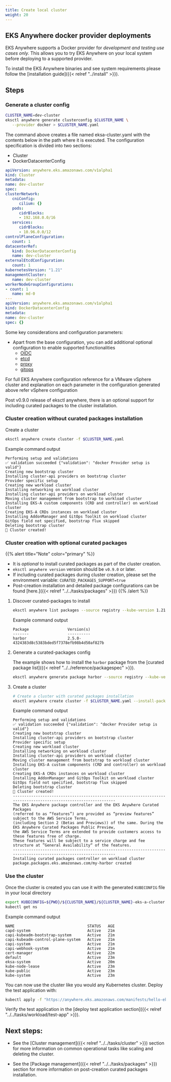 ```yaml
---
title: Create local cluster
weight: 20
---
```


## EKS Anywhere docker provider deployments

EKS Anywhere supports a Docker provider for *development and testing use cases only.* 
This allows you to try EKS Anywhere on your local system before deploying to a supported provider.

To install the EKS Anywhere binaries and see system requirements please follow the [installation guide]({{< relref "../install" >}}).

## Steps

<!-- this content needs to be indented so the numbers are automatically incremented -->
### Generate a cluster config
   ```bash
   CLUSTER_NAME=dev-cluster
   eksctl anywhere generate clusterconfig $CLUSTER_NAME \
      --provider docker > $CLUSTER_NAME.yaml
   ```

   The command above creates a file named eksa-cluster.yaml with the contents below in the path where it is executed.
   The configuration specification is divided into two sections:

   * Cluster
   * DockerDatacenterConfig

   ```yaml
   apiVersion: anywhere.eks.amazonaws.com/v1alpha1
   kind: Cluster
   metadata:
   name: dev-cluster
   spec:
   clusterNetwork:
      cniConfig:
         cilium: {}
      pods:
         cidrBlocks:
         - 192.168.0.0/16
      services:
         cidrBlocks:
         - 10.96.0.0/12
   controlPlaneConfiguration:
      count: 1
   datacenterRef:
      kind: DockerDatacenterConfig
      name: dev-cluster
   externalEtcdConfiguration:
      count: 1
   kubernetesVersion: "1.21"
   managementCluster:
      name: dev-cluster
   workerNodeGroupConfigurations:
   - count: 1
      name: md-0
   ---
   apiVersion: anywhere.eks.amazonaws.com/v1alpha1
   kind: DockerDatacenterConfig
   metadata:
   name: dev-cluster
   spec: {}
   ```

   Some key considerations and configuration parameters:
   * Apart from the base configuration, you can add additional optional configuration to enable supported functionalities
      * [OIDC](https://anywhere.eks.amazonaws.com/docs/reference/clusterspec/oidc/) 
      * [etcd](https://anywhere.eks.amazonaws.com/docs/reference/clusterspec/etcd/)
      * [proxy](https://anywhere.eks.amazonaws.com/docs/reference/clusterspec/proxy/)
      * [gitops](https://anywhere.eks.amazonaws.com/docs/reference/clusterspec/gitops/)


   For full EKS Anywhere configuration reference for a VMware vSphere cluster and explanation on each parameter in the configuration generated above refer vSphere configuration

Post v0.9.0 release of eksctl anywhere, there is an optional support for including curated packages to the cluster installation.

### Cluster creation  without curated packages installation
Create a cluster
   ```bash
   eksctl anywhere create cluster -f $CLUSTER_NAME.yaml
   ```
Example command output
   ```
   Performing setup and validations
   ✅ validation succeeded {"validation": "docker Provider setup is valid"}
   Creating new bootstrap cluster
   Installing cluster-api providers on bootstrap cluster
   Provider specific setup
   Creating new workload cluster
   Installing networking on workload cluster
   Installing cluster-api providers on workload cluster
   Moving cluster management from bootstrap to workload cluster
   Installing EKS-A custom components (CRD and controller) on workload cluster
   Creating EKS-A CRDs instances on workload cluster
   Installing AddonManager and GitOps Toolkit on workload cluster
   GitOps field not specified, bootstrap flux skipped
   Deleting bootstrap cluster
   🎉 Cluster created!
   ```
### Cluster creation with optional curated packages
{{% alert title="Note" color="primary" %}}
  * It is *optional* to install curated packages as part of the cluster creation.
  * `eksctl anywhere version` version should be `v0.9.0` or later.
  * If including curated packages during cluster creation, please set the environment variable: `CURATED_PACKAGES_SUPPORT=true`
  * Post-creation installation and detailed package configurations can be found [here.]({{< relref "../../tasks/packages" >}})
    {{% /alert %}}
1. Discover curated-packages to install
   ```bash
   eksctl anywhere list packages --source registry --kube-version 1.21
   ```
   Example command output
   ```                 
   Package                 Version(s)                                       
   -------                 ----------                                       
   harbor                  2.5.0-4324383d8c5383bded5f7378efb98b4d50af827b
   ```
2. Generate a curated-packages config

   The example shows how to install the `harbor` package from the [curated package list]({{< relref "../../reference/packagespec" >}}).
   ```bash
   eksctl anywhere generate package harbor --source registry --kube-version 1.21 > packages.yaml
   ```

3. Create a cluster

   ```bash
   # Create a cluster with curated packages installation
   eksctl anywhere create cluster -f $CLUSTER_NAME.yaml --install-packages packages.yaml
   ```
   Example command output
   ```
   Performing setup and validations
   ✅ validation succeeded {"validation": "docker Provider setup is valid"}
   Creating new bootstrap cluster
   Installing cluster-api providers on bootstrap cluster
   Provider specific setup
   Creating new workload cluster
   Installing networking on workload cluster
   Installing cluster-api providers on workload cluster
   Moving cluster management from bootstrap to workload cluster
   Installing EKS-A custom components (CRD and controller) on workload cluster
   Creating EKS-A CRDs instances on workload cluster
   Installing AddonManager and GitOps Toolkit on workload cluster
   GitOps field not specified, bootstrap flux skipped
   Deleting bootstrap cluster
   🎉 Cluster created!
   ----------------------------------------------------------------------------------------------------------------
   The EKS Anywhere package controller and the EKS Anywhere Curated Packages
   (referred to as “features”) are provided as “preview features” subject to the AWS Service Terms,
   (including Section 2 (Betas and Previews)) of the same. During the EKS Anywhere Curated Packages Public Preview,
   the AWS Service Terms are extended to provide customers access to these features free of charge.
   These features will be subject to a service charge and fee structure at ”General Availability“ of the features.
   ----------------------------------------------------------------------------------------------------------------
   Installing curated packages controller on workload cluster
   package.packages.eks.amazonaws.com/my-harbor created
   ```

### Use the cluster

   Once the cluster is created you can use it with the generated `KUBECONFIG` file in your local directory

   ```bash
   export KUBECONFIG=${PWD}/${CLUSTER_NAME}/${CLUSTER_NAME}-eks-a-cluster.kubeconfig
   kubectl get ns
   ```
   Example command output
   ```
   NAME                                STATUS   AGE
   capd-system                         Active   21m
   capi-kubeadm-bootstrap-system       Active   21m
   capi-kubeadm-control-plane-system   Active   21m
   capi-system                         Active   21m
   capi-webhook-system                 Active   21m
   cert-manager                        Active   22m
   default                             Active   23m
   eksa-system                         Active   20m
   kube-node-lease                     Active   23m
   kube-public                         Active   23m
   kube-system                         Active   23m
   ```

   You can now use the cluster like you would any Kubernetes cluster.
   Deploy the test application with:

   ```bash
   kubectl apply -f "https://anywhere.eks.amazonaws.com/manifests/hello-eks-a.yaml"
   ```

   Verify the test application in the [deploy test application section]({{< relref "../../tasks/workload/test-app" >}}).

## Next steps:
* See the [Cluster management]({{< relref "../../tasks/cluster" >}}) section for more information on common operational tasks like scaling and deleting the cluster.

* See the [Package management]({{< relref "../../tasks/packages" >}}) section for more information on post-creation curated packages installation.
